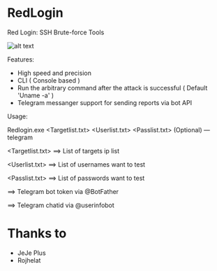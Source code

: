 # RedLogin
Red Login: SSH Brute-force Tools

![alt text](https://github.com/ParsingTeam/RedLogin/raw/master/ScreenShot.jpg) 

Features:

+ High speed and precision
+ CLI ( Console  based )
+ Run the arbitrary command after the attack is successful ( Default 'Uname -a' )
+ Telegram messanger support for sending reports via bot API

Usage: 

Redlogin.exe <Targetlist.txt> <Userlist.txt> <Passlist.txt> (Optional) —telegram <BotToken> <ChatID>

<Targetlist.txt> ==> List of targets ip list

<Userlist.txt> ==> List of usernames want to test

<Passlist.txt>  ==> List of passwords want to test

<BotToken> ==> Telegram bot token via @BotFather
  
<ChatID> ==> Telegram chatid via @userinfobot
  
# Thanks to
- JeJe Plus
- Rojhelat

